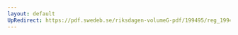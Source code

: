 ```yaml
---
layout: default
UpRedirect: https://pdf.swedeb.se/riksdagen-volumeG-pdf/199495/reg_199495/reg_199495_0346.pdf
---
```

